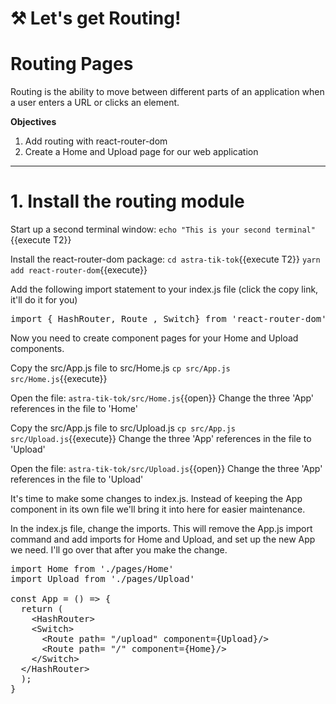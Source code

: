 # ⚒️ Let's get Routing!

# Routing Pages
Routing is the ability to move between different parts of an application when a user enters a URL or clicks an element.

**Objectives**
1. Add routing with react-router-dom
2. Create a Home and Upload page for our web application

---

# 1. Install the routing module

Start up a second terminal window:
`echo "This is your second terminal"`{{execute T2}}

Install the react-router-dom package:
`cd astra-tik-tok`{{execute T2}}
`yarn add react-router-dom`{{execute}}

Add the following import statement to your index.js file (click the copy link, it'll do it for you)
<pre class="file" data-filename="astra-tik-tok/src/index.js" data-target="prepend">import { HashRouter, Route , Switch} from 'react-router-dom'</pre>

Now you need to create component pages for your Home and Upload components.

Copy the src/App.js file to src/Home.js
`cp src/App.js src/Home.js`{{execute}}

Open the file: `astra-tik-tok/src/Home.js`{{open}}
Change the three 'App' references in the file to 'Home'

Copy the src/App.js file to src/Upload.js
`cp src/App.js src/Upload.js`{{execute}}
Change the three 'App' references in the file to 'Upload'

Open the file: `astra-tik-tok/src/Upload.js`{{open}}
Change the three 'App' references in the file to 'Upload'

It's time to make some changes to index.js.  Instead of keeping the App component in its own file we'll bring it into here for easier maintenance.

In the index.js file, change the imports.  This will remove the App.js import command and add imports for Home and Upload, and set up the new App we need.  I'll go over that after you make the change.

<pre class="file" data-filename="astra-tik-toc/src/index.js" data-target="insert"  data-marker="import App from './App';">
import Home from './pages/Home'
import Upload from './pages/Upload'

const App = () => {
  return (
    &lt;HashRouter&gt;
    &lt;Switch&gt;
      &lt;Route path= "/upload" component={Upload}/&gt;
      &lt;Route path= "/" component={Home}/&gt;
    &lt;/Switch&gt;
  &lt;/HashRouter&gt;
  );
}
</pre>
